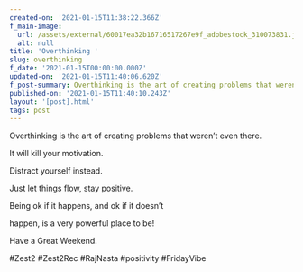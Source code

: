 ```yaml
---
created-on: '2021-01-15T11:38:22.366Z'
f_main-image:
  url: /assets/external/60017ea32b16716517267e9f_adobestock_310073831.jpeg
  alt: null
title: 'Overthinking '
slug: overthinking
f_date: '2021-01-15T00:00:00.000Z'
updated-on: '2021-01-15T11:40:06.620Z'
f_post-summary: Overthinking is the art of creating problems that weren’t even there.
published-on: '2021-01-15T11:40:10.243Z'
layout: '[post].html'
tags: post
---
```


Overthinking is the art of creating problems that weren’t even there.

It will kill your motivation.

Distract yourself instead.

Just let things flow, stay positive.

Being ok if it happens, and ok if it doesn’t

happen, is a very powerful place to be!

Have a Great Weekend.

#Zest2 #Zest2Rec #RajNasta #positivity #FridayVibe

‍
